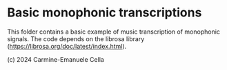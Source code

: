 # Basic monophonic transcriptions

This folder contains a basic example of music transcription of monophonic signals.
The code depends on the librosa library (https://librosa.org/doc/latest/index.html).

(c) 2024 Carmine-Emanuele Cella


